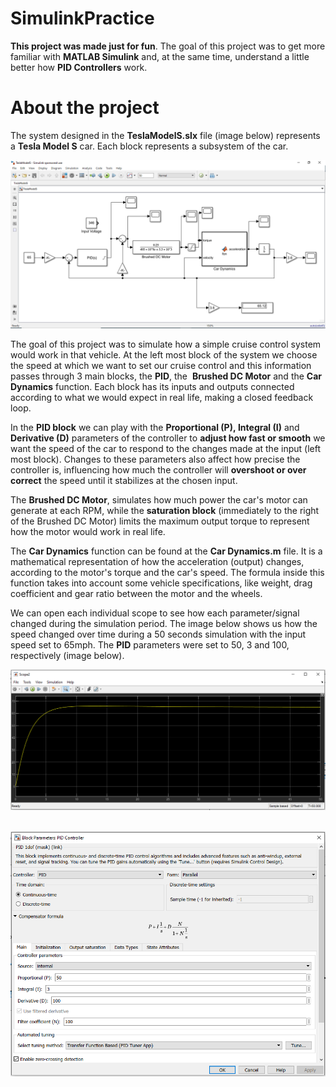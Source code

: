 # SimulinkPractice

**This project was made just for fun**. The goal of this project was to get more familiar with **MATLAB Simulink** and, at the same time, understand a little better how **PID Controllers** work. 

# About the project

The system designed in the **TeslaModelS.slx** file (image below) represents a **Tesla Model S** car. Each block represents a subsystem of the car.

![Preview-Screens](https://github.com/patrickmetzner/SimulinkPractice/blob/master/system.PNG)

The goal of this project was to simulate how a simple cruise control system would work in that vehicle. At the left most block of the system we choose the speed at which we want to set our cruise control and this information passes through 3 main blocks, the **PID**, the  **Brushed DC Motor** and the **Car Dynamics** function. Each block has its inputs and outputs connected according to what we would expect in real life, making a closed feedback loop.

In the **PID block** we can play with the **Proportional (P), Integral (I)** and **Derivative (D)** parameters of the controller to **adjust how fast or smooth** we want the speed of the car to respond to the changes made at the input (left most block). Changes to these parameters also affect how precise the controller is, influencing how much the controller will **overshoot or over correct** the speed until it stabilizes at the chosen input. 

The **Brushed DC Motor**, simulates how much power the car's motor can generate at each RPM, while the **saturation block** (immediately to the right of the Brushed DC Motor) limits the maximum output torque to represent how the motor would work in real life.

The **Car Dynamics** function can be found at the **Car Dynamics.m** file. It is a mathematical representation of how the acceleration (output) changes, according to the motor's torque and the car's speed. The formula inside this function takes into account some vehicle specifications, like weight, drag coefficient and gear ratio between the motor and the wheels.

We can open each individual scope to see how each parameter/signal changed during the simulation period. The image below shows us how the speed changed over time during a 50 seconds simulation with the input speed set to 65mph. The **PID** parameters were set to 50, 3 and 100, respectively (image below).   

![Preview-Screens](https://github.com/patrickmetzner/SimulinkPractice/blob/master/output.PNG)    

![Preview-Screens](https://github.com/patrickmetzner/SimulinkPractice/blob/master/PID.PNG)